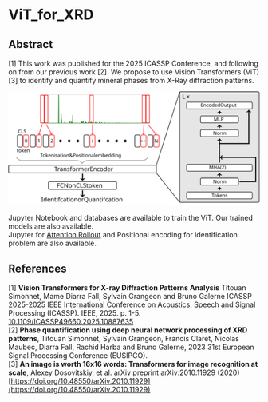 # ViT_for_XRD
## Abstract  
[1] This work was published for the 2025 ICASSP Conference, and following on from our previous work [2].
We propose to use Vision Transformers (ViT) [3] to identify and quantify mineral phases from X-Ray diffraction patterns.

![Abstract](./Figures/Transformers_Spectral.svg)

Jupyter Notebook and databases are available to train the ViT. Our trained models are also available.  
Jupyter for [Attention Rollout](https://jacobgil.github.io/deeplearning/vision-transformer-explainability) and Positional encoding for identification problem are also available.


## References
[1] **Vision Transformers for X-ray Diffraction Patterns Analysis** Titouan Simonnet, Mame Diarra Fall, Sylvain Grangeon and Bruno Galerne  ICASSP 2025-2025 IEEE International Conference on Acoustics, Speech and Signal Processing (ICASSP). IEEE, 2025. p. 1-5.
[10.1109/ICASSP49660.2025.10887635](10.1109/ICASSP49660.2025.10887635)  
[2] **Phase quantification using deep neural network processing of XRD patterns**, Titouan Simonnet,  Sylvain Grangeon,  Francis Claret,  Nicolas Maubec,  Diarra Fall,  Rachid Harba and  Bruno Galerne, 2023 31st European Signal Processing Conference (EUSIPCO).  
[3] **An image is worth 16x16 words: Transformers for image recognition at scale**, Alexey Dosovitskiy, et al.  arXiv preprint arXiv:2010.11929 (2020) [https://doi.org/10.48550/arXiv.2010.11929](https://doi.org/10.48550/arXiv.2010.11929)  

